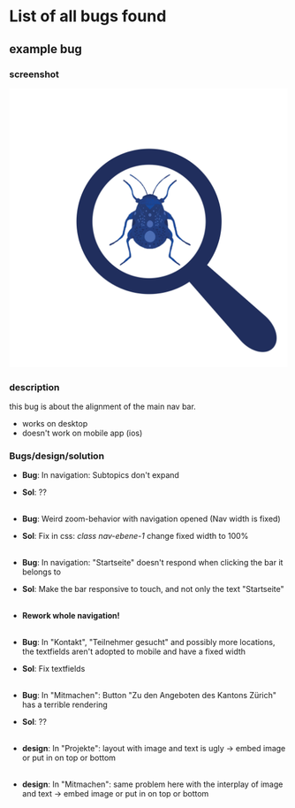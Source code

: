 # List of all bugs found
## example bug
### screenshot
![alt text](pics/example.jpg)
### description
this bug is about the alignment of the main nav bar. 
- works on desktop
- doesn't work on mobile app (ios)
### Bugs/design/solution
- **Bug**: In navigation: Subtopics don't expand
- **Sol**: ??
<br></br>
- **Bug**: Weird zoom-behavior with navigation opened (Nav width is fixed)
- **Sol**: Fix in css: *class nav-ebene-1* change fixed width to 100%
<br></br>
- **Bug**: In navigation: "Startseite" doesn't respond when clicking the bar it belongs to
- **Sol**: Make the bar responsive to touch, and not only the text "Startseite"
<br></br>
- **Rework whole navigation!**
<br></br>
- **Bug**: In "Kontakt", "Teilnehmer gesucht" and possibly more locations, the textfields aren't adopted to mobile and have a fixed width
- **Sol**: Fix textfields
<br></br>
- **Bug**: In "Mitmachen": Button "Zu den Angeboten des Kantons Zürich" has a terrible rendering
- **Sol**: ??
<br></br>
  
- **design**: In "Projekte": layout with image and text is ugly -> embed image or put in on top or bottom
<br></br>
- **design**: In "Mitmachen": same problem here with the interplay of image and text -> embed image or put in on top or bottom
<br></br>





